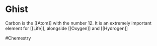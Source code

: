 # Ghist
Carbon is the [[Atom]] with the number 12. It is an extremely important element for [[Life]], alongside [[Oxygen]] and [[Hydrogen]]

#Chemestry 